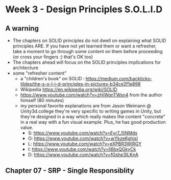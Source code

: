 # Week 3 - Design Principles  S.O.L.I.D

## A warning

- The chapters on SOLID principles do not dwell on explaining what SOLID principles ARE. If you have not yet learned them or want a refresher, take a moment to go through some content on them before proceeding (or cross your fingers :) that's OK too)
- The chapters ahead will focus on the SOLID principles implications for architecture
- some "refresher content"
  - a "children's book" on SOLID : https://medium.com/backticks-tildes/the-s-o-l-i-d-principles-in-pictures-b34ce2f1e898 
  - Wikipedia https://en.wikipedia.org/wiki/SOLID
  - <https://www.youtube.com/watch?v=zHiWqnTWsn4> from the author himself (80 minutes)
  - my personal favorite explanations are from Jason Weimann @ Unity3d.college they're very specific to writing games in Unity, but they're designed in a way which really makes the content "concrete" in a real way with a fun visual example. Plus, he has good production value.
    -  S: <https://www.youtube.com/watch?v=Eyr7_l5NMds>
    -  O: <https://www.youtube.com/watch?v=wYkzeKghjsI> 
    -  L: <https://www.youtube.com/watch?v=eXPBR3WlRGY>
    -  I: <https://www.youtube.com/watch?v=ll6bxQGkyCk>
    -  D: <https://www.youtube.com/watch?v=fGshe3ILKnA>

## Chapter 07 - SRP - Single Responsiblity
